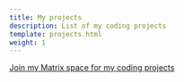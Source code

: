 ```yaml
---
title: My projects
description: List of my coding projects
template: projects.html
weight: 1
---
```


[Join my Matrix space for my coding projects](https://matrix.to/#/#salifs-projects:mozilla.org)
